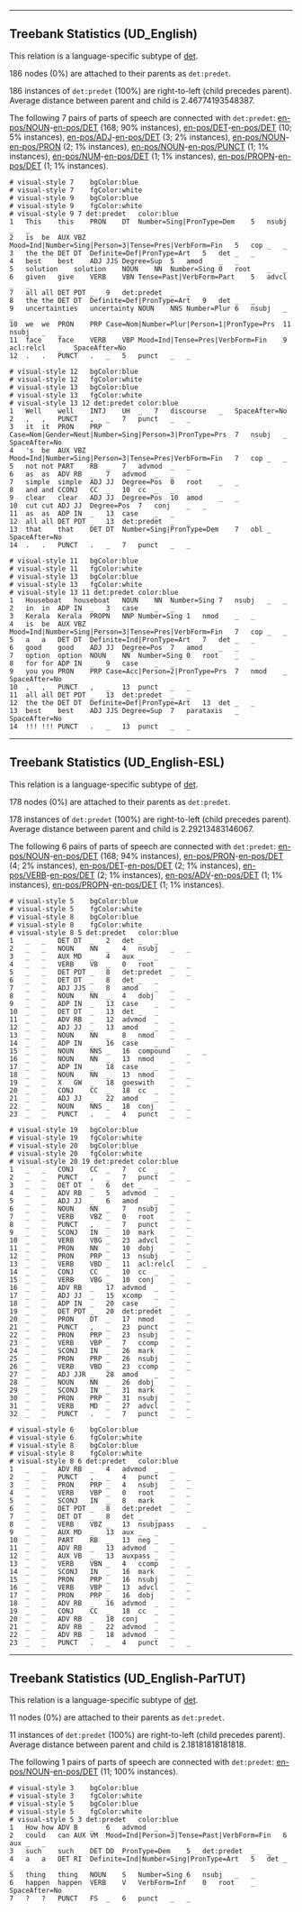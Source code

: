 

--------------------------------------------------------------------------------

## Treebank Statistics (UD_English)

This relation is a language-specific subtype of [det]().

186 nodes (0%) are attached to their parents as `det:predet`.

186 instances of `det:predet` (100%) are right-to-left (child precedes parent).
Average distance between parent and child is 2.46774193548387.

The following 7 pairs of parts of speech are connected with `det:predet`: [en-pos/NOUN]()-[en-pos/DET]() (168; 90% instances), [en-pos/DET]()-[en-pos/DET]() (10; 5% instances), [en-pos/ADJ]()-[en-pos/DET]() (3; 2% instances), [en-pos/NOUN]()-[en-pos/PRON]() (2; 1% instances), [en-pos/NOUN]()-[en-pos/PUNCT]() (1; 1% instances), [en-pos/NUM]()-[en-pos/DET]() (1; 1% instances), [en-pos/PROPN]()-[en-pos/DET]() (1; 1% instances).


~~~ conllu
# visual-style 7	bgColor:blue
# visual-style 7	fgColor:white
# visual-style 9	bgColor:blue
# visual-style 9	fgColor:white
# visual-style 9 7 det:predet	color:blue
1	This	this	PRON	DT	Number=Sing|PronType=Dem	5	nsubj	_	_
2	is	be	AUX	VBZ	Mood=Ind|Number=Sing|Person=3|Tense=Pres|VerbForm=Fin	5	cop	_	_
3	the	the	DET	DT	Definite=Def|PronType=Art	5	det	_	_
4	best	best	ADJ	JJS	Degree=Sup	5	amod	_	_
5	solution	solution	NOUN	NN	Number=Sing	0	root	_	_
6	given	give	VERB	VBN	Tense=Past|VerbForm=Part	5	advcl	_	_
7	all	all	DET	PDT	_	9	det:predet	_	_
8	the	the	DET	DT	Definite=Def|PronType=Art	9	det	_	_
9	uncertainties	uncertainty	NOUN	NNS	Number=Plur	6	nsubj	_	_
10	we	we	PRON	PRP	Case=Nom|Number=Plur|Person=1|PronType=Prs	11	nsubj	_	_
11	face	face	VERB	VBP	Mood=Ind|Tense=Pres|VerbForm=Fin	9	acl:relcl	_	SpaceAfter=No
12	.	.	PUNCT	.	_	5	punct	_	_

~~~


~~~ conllu
# visual-style 12	bgColor:blue
# visual-style 12	fgColor:white
# visual-style 13	bgColor:blue
# visual-style 13	fgColor:white
# visual-style 13 12 det:predet	color:blue
1	Well	well	INTJ	UH	_	7	discourse	_	SpaceAfter=No
2	,	,	PUNCT	,	_	7	punct	_	_
3	it	it	PRON	PRP	Case=Nom|Gender=Neut|Number=Sing|Person=3|PronType=Prs	7	nsubj	_	SpaceAfter=No
4	's	be	AUX	VBZ	Mood=Ind|Number=Sing|Person=3|Tense=Pres|VerbForm=Fin	7	cop	_	_
5	not	not	PART	RB	_	7	advmod	_	_
6	as	as	ADV	RB	_	7	advmod	_	_
7	simple	simple	ADJ	JJ	Degree=Pos	0	root	_	_
8	and	and	CCONJ	CC	_	10	cc	_	_
9	clear	clear	ADJ	JJ	Degree=Pos	10	amod	_	_
10	cut	cut	ADJ	JJ	Degree=Pos	7	conj	_	_
11	as	as	ADP	IN	_	13	case	_	_
12	all	all	DET	PDT	_	13	det:predet	_	_
13	that	that	DET	DT	Number=Sing|PronType=Dem	7	obl	_	SpaceAfter=No
14	.	.	PUNCT	.	_	7	punct	_	_

~~~


~~~ conllu
# visual-style 11	bgColor:blue
# visual-style 11	fgColor:white
# visual-style 13	bgColor:blue
# visual-style 13	fgColor:white
# visual-style 13 11 det:predet	color:blue
1	Houseboat	houseboat	NOUN	NN	Number=Sing	7	nsubj	_	_
2	in	in	ADP	IN	_	3	case	_	_
3	Kerala	Kerala	PROPN	NNP	Number=Sing	1	nmod	_	_
4	is	be	AUX	VBZ	Mood=Ind|Number=Sing|Person=3|Tense=Pres|VerbForm=Fin	7	cop	_	_
5	a	a	DET	DT	Definite=Ind|PronType=Art	7	det	_	_
6	good	good	ADJ	JJ	Degree=Pos	7	amod	_	_
7	option	option	NOUN	NN	Number=Sing	0	root	_	_
8	for	for	ADP	IN	_	9	case	_	_
9	you	you	PRON	PRP	Case=Acc|Person=2|PronType=Prs	7	nmod	_	SpaceAfter=No
10	,	,	PUNCT	,	_	13	punct	_	_
11	all	all	DET	PDT	_	13	det:predet	_	_
12	the	the	DET	DT	Definite=Def|PronType=Art	13	det	_	_
13	best	best	ADJ	JJS	Degree=Sup	7	parataxis	_	SpaceAfter=No
14	!!!	!!!	PUNCT	.	_	13	punct	_	_

~~~




--------------------------------------------------------------------------------

## Treebank Statistics (UD_English-ESL)

This relation is a language-specific subtype of [det]().

178 nodes (0%) are attached to their parents as `det:predet`.

178 instances of `det:predet` (100%) are right-to-left (child precedes parent).
Average distance between parent and child is 2.29213483146067.

The following 6 pairs of parts of speech are connected with `det:predet`: [en-pos/NOUN]()-[en-pos/DET]() (168; 94% instances), [en-pos/PRON]()-[en-pos/DET]() (4; 2% instances), [en-pos/DET]()-[en-pos/DET]() (2; 1% instances), [en-pos/VERB]()-[en-pos/DET]() (2; 1% instances), [en-pos/ADV]()-[en-pos/DET]() (1; 1% instances), [en-pos/PROPN]()-[en-pos/DET]() (1; 1% instances).


~~~ conllu
# visual-style 5	bgColor:blue
# visual-style 5	fgColor:white
# visual-style 8	bgColor:blue
# visual-style 8	fgColor:white
# visual-style 8 5 det:predet	color:blue
1	_	_	DET	DT	_	2	det	_	_
2	_	_	NOUN	NN	_	4	nsubj	_	_
3	_	_	AUX	MD	_	4	aux	_	_
4	_	_	VERB	VB	_	0	root	_	_
5	_	_	DET	PDT	_	8	det:predet	_	_
6	_	_	DET	DT	_	8	det	_	_
7	_	_	ADJ	JJS	_	8	amod	_	_
8	_	_	NOUN	NN	_	4	dobj	_	_
9	_	_	ADP	IN	_	13	case	_	_
10	_	_	DET	DT	_	13	det	_	_
11	_	_	ADV	RB	_	12	advmod	_	_
12	_	_	ADJ	JJ	_	13	amod	_	_
13	_	_	NOUN	NN	_	8	nmod	_	_
14	_	_	ADP	IN	_	16	case	_	_
15	_	_	NOUN	NNS	_	16	compound	_	_
16	_	_	NOUN	NN	_	13	nmod	_	_
17	_	_	ADP	IN	_	18	case	_	_
18	_	_	NOUN	NN	_	13	nmod	_	_
19	_	_	X	GW	_	18	goeswith	_	_
20	_	_	CONJ	CC	_	18	cc	_	_
21	_	_	ADJ	JJ	_	22	amod	_	_
22	_	_	NOUN	NNS	_	18	conj	_	_
23	_	_	PUNCT	.	_	4	punct	_	_

~~~


~~~ conllu
# visual-style 19	bgColor:blue
# visual-style 19	fgColor:white
# visual-style 20	bgColor:blue
# visual-style 20	fgColor:white
# visual-style 20 19 det:predet	color:blue
1	_	_	CONJ	CC	_	7	cc	_	_
2	_	_	PUNCT	,	_	7	punct	_	_
3	_	_	DET	DT	_	6	det	_	_
4	_	_	ADV	RB	_	5	advmod	_	_
5	_	_	ADJ	JJ	_	6	amod	_	_
6	_	_	NOUN	NN	_	7	nsubj	_	_
7	_	_	VERB	VBZ	_	0	root	_	_
8	_	_	PUNCT	,	_	7	punct	_	_
9	_	_	SCONJ	IN	_	10	mark	_	_
10	_	_	VERB	VBG	_	23	advcl	_	_
11	_	_	PRON	NN	_	10	dobj	_	_
12	_	_	PRON	PRP	_	13	nsubj	_	_
13	_	_	VERB	VBD	_	11	acl:relcl	_	_
14	_	_	CONJ	CC	_	10	cc	_	_
15	_	_	VERB	VBG	_	10	conj	_	_
16	_	_	ADV	RB	_	17	advmod	_	_
17	_	_	ADJ	JJ	_	15	xcomp	_	_
18	_	_	ADP	IN	_	20	case	_	_
19	_	_	DET	PDT	_	20	det:predet	_	_
20	_	_	PRON	DT	_	17	nmod	_	_
21	_	_	PUNCT	,	_	23	punct	_	_
22	_	_	PRON	PRP	_	23	nsubj	_	_
23	_	_	VERB	VBP	_	7	ccomp	_	_
24	_	_	SCONJ	IN	_	26	mark	_	_
25	_	_	PRON	PRP	_	26	nsubj	_	_
26	_	_	VERB	VBD	_	23	ccomp	_	_
27	_	_	ADJ	JJR	_	28	amod	_	_
28	_	_	NOUN	NN	_	26	dobj	_	_
29	_	_	SCONJ	IN	_	31	mark	_	_
30	_	_	PRON	PRP	_	31	nsubj	_	_
31	_	_	VERB	MD	_	27	advcl	_	_
32	_	_	PUNCT	.	_	7	punct	_	_

~~~


~~~ conllu
# visual-style 6	bgColor:blue
# visual-style 6	fgColor:white
# visual-style 8	bgColor:blue
# visual-style 8	fgColor:white
# visual-style 8 6 det:predet	color:blue
1	_	_	ADV	RB	_	4	advmod	_	_
2	_	_	PUNCT	,	_	4	punct	_	_
3	_	_	PRON	PRP	_	4	nsubj	_	_
4	_	_	VERB	VBP	_	0	root	_	_
5	_	_	SCONJ	IN	_	8	mark	_	_
6	_	_	DET	PDT	_	8	det:predet	_	_
7	_	_	DET	DT	_	8	det	_	_
8	_	_	VERB	VBZ	_	13	nsubjpass	_	_
9	_	_	AUX	MD	_	13	aux	_	_
10	_	_	PART	RB	_	13	neg	_	_
11	_	_	ADV	RB	_	13	advmod	_	_
12	_	_	AUX	VB	_	13	auxpass	_	_
13	_	_	VERB	VBN	_	4	ccomp	_	_
14	_	_	SCONJ	IN	_	16	mark	_	_
15	_	_	PRON	PRP	_	16	nsubj	_	_
16	_	_	VERB	VBP	_	13	advcl	_	_
17	_	_	PRON	PRP	_	16	dobj	_	_
18	_	_	ADV	RB	_	16	advmod	_	_
19	_	_	CONJ	CC	_	18	cc	_	_
20	_	_	ADV	RB	_	18	conj	_	_
21	_	_	ADV	RB	_	22	advmod	_	_
22	_	_	ADV	RB	_	18	advmod	_	_
23	_	_	PUNCT	.	_	4	punct	_	_

~~~




--------------------------------------------------------------------------------

## Treebank Statistics (UD_English-ParTUT)

This relation is a language-specific subtype of [det]().

11 nodes (0%) are attached to their parents as `det:predet`.

11 instances of `det:predet` (100%) are right-to-left (child precedes parent).
Average distance between parent and child is 2.18181818181818.

The following 1 pairs of parts of speech are connected with `det:predet`: [en-pos/NOUN]()-[en-pos/DET]() (11; 100% instances).


~~~ conllu
# visual-style 3	bgColor:blue
# visual-style 3	fgColor:white
# visual-style 5	bgColor:blue
# visual-style 5	fgColor:white
# visual-style 5 3 det:predet	color:blue
1	How	how	ADV	B	_	6	advmod	_	_
2	could	can	AUX	VM	Mood=Ind|Person=3|Tense=Past|VerbForm=Fin	6	aux	_	_
3	such	such	DET	DD	PronType=Dem	5	det:predet	_	_
4	a	a	DET	RI	Definite=Ind|Number=Sing|PronType=Art	5	det	_	_
5	thing	thing	NOUN	S	Number=Sing	6	nsubj	_	_
6	happen	happen	VERB	V	VerbForm=Inf	0	root	_	SpaceAfter=No
7	?	?	PUNCT	FS	_	6	punct	_	_

~~~


